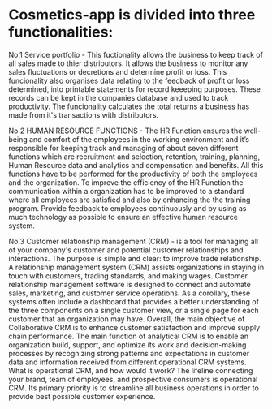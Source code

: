 # Cosmetics-app is divided into three functionalities:
No.1 Service portfolio - This fuctionality allows the business to keep track of all sales made to thier distributors. It allows the business to monitor any sales fluctuations or decretions and determine profit or loss. This funcionality also organises data relating to the feedback of profit or loss determined, into printable statements for record keeeping purposes. These records can be kept in the companies database and used to track productivity. The funcionality calculates the total returns a business has made from it's transactions with distributors.


No.2 HUMAN RESOURCE FUNCTIONS - The HR Function ensures the well-being and comfort of the employees in the working environment and it’s responsible for keeping track and managing of about seven different functions which are recruitment and selection, retention, training, planning, Human Resource data and analytics and compensation and benefits. All this functions have to be performed for the productivity of both the employees and the organization. To improve the efficiency of the HR Function the communication within a organization has to be improved to a standard where all employees are satisfied and also by enhancing the the training program. Provide feedback to employees continuously and by using as much technology as possible to ensure an effective human resource system.  


No.3 Customer relationship management (CRM) - is a tool for managing all of your company's customer and potential customer relationships and interactions. 
The purpose is simple and clear: to improve trade relationship. A relationship management system (CRM) assists organizations in staying in touch with customers, trading standards, and making wages.
Customer relationship management software is designed to connect and automate sales, marketing, and customer service operations.
As a corollary, these systems often include a dashboard that provides a better understanding of the three components on a single customer view, or a single page for each customer that an organization may have.
Overall, the main objective of Collaborative CRM is to enhance customer satisfaction and improve supply chain performance.
The main function of analytical CRM is to enable an organization build, support, and optimize its work and decision-making processes by recognizing strong patterns and expectations in customer data and information received from different operational CRM systems.
What is operational CRM, and how would it work? The lifeline connecting your brand, team of employees, and prospective consumers is operational CRM. Its primary priority is to streamline all business operations in order to provide best possible customer experience.
